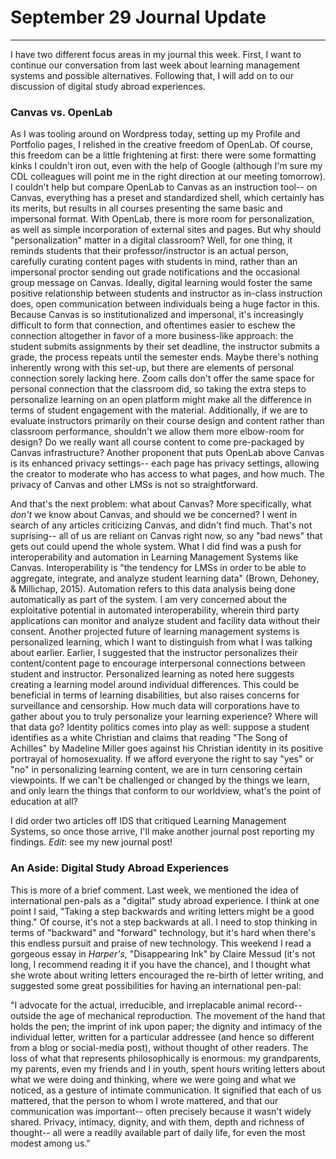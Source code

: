 # September 29 Journal Update
--- 
I have two different focus areas in my journal this week. First, I want to continue our conversation from last week about learning management systems and possible alternatives. Following that, I will add on to our discussion of digital study abroad experiences. 

### Canvas vs. OpenLab
As I was tooling around on Wordpress today, setting up my Profile and Portfolio pages, I relished in the creative freedom of OpenLab. Of course, this freedom can be a little frightening at first: there were some formatting kinks I couldn't iron out, even with the help of Google (although I'm sure my CDL colleagues will point me in the right direction at our meeting tomorrow). I couldn't help but compare OpenLab to Canvas as an instruction tool-- on Canvas, everything has a preset and standardized shell, which certainly has its merits, but results in all courses presenting the same basic and impersonal format. With OpenLab, there is more room for personalization, as well as simple incorporation of external sites and pages. But why should "personalization" matter in a digital classroom? Well, for one thing, it reminds students that their professor/instructor is an actual person, carefully curating content pages with students in mind, rather than an impersonal proctor sending out grade notifications and the occasional group message on Canvas. Ideally, digital learning would foster the same positive relationship between students and instructor as in-class instruction does, open communication between individuals being a huge factor in this. Because Canvas is so institutionalized and impersonal, it's increasingly difficult to form that connection, and oftentimes easier to eschew the connection altogether in favor of a more business-like approach: the student submits assignments by their set deadline, the instructor submits a grade, the process repeats until the semester ends. Maybe there's nothing inherently wrong with this set-up, but there are elements of personal connection sorely lacking here. Zoom calls don't offer the same space for personal connection that the classroom did, so taking the extra steps to personalize learning on an open platform might make all the difference in terms of student engagement with the material. Additionally, if we are to evaluate instructors primarily on their course design and content rather than classroom performance, shouldn't we allow them more elbow-room for design? Do we really want all course content to come pre-packaged by Canvas infrastructure? Another proponent that puts OpenLab above Canvas is its enhanced privacy settings-- each page has privacy settings, allowing the creator to moderate who has access to what pages, and how much. The privacy of Canvas and other LMSs is not so straightforward. 

And that's the next problem: what about Canvas? More specifically, what *don't* we know about Canvas, and should we be concerned? I went in search of any articles criticizing Canvas, and didn't find much. That's not suprising-- all of us are reliant on Canvas right now, so any "bad news" that gets out could upend the whole system. What I did find was a push for interoperability and automation in Learning Management Systems like Canvas. Interoperability is "the tendency for LMSs in order to be able to aggregate, integrate, and analyze student learning data" (Brown, Dehoney, & Millichap, 2015). Automation refers to this data analysis being done automatically as part of the system. I am very concerned about the exploitative potential in automated interoperability, wherein third party applications can monitor and analyze student and facility data without their consent. Another projected future of learning management systems is personalized learning, which I want to distinguish from what I was talking about earlier. Earlier, I suggested that the instructor personalizes their content/content page to encourage interpersonal connections between student and instructor. Personalized learning as noted here suggests creating a learning model around individual differences. This could be beneficial in terms of learning disabilities, but also raises concerns for surveillance and censorship. How much data will corporations have to gather about you to truly personalize your learning experience? Where will that data go? Identity politics comes into play as well: suppose a student identifies as a white Christian and claims that reading "The Song of Achilles" by Madeline Miller goes against his Christian identity in its positive portrayal of homosexuality. If we afford everyone the right to say "yes" or "no" in personalizing learning content, we are in turn censoring certain viewpoints. If we can't be challenged or changed by the things we learn, and only learn the things that conform to our worldview, what's the point of education at all? 

I did order two articles off IDS that critiqued Learning Management Systems, so once those arrive, I'll make another journal post reporting my findings. *Edit*: see my new journal post!

### An Aside: Digital Study Abroad Experiences
This is more of a brief comment. Last week, we mentioned the idea of international pen-pals as a "digital" study abroad experience. I think at one point I said, "Taking a step backwards and writing letters might be a good thing." Of course, it's not a step backwards at all. I need to stop thinking in terms of "backward" and "forward" technology, but it's hard when there's this endless pursuit and praise of new technology. This weekend I read a gorgeous essay in *Harper's*, "Disappearing Ink" by Claire Messud (it's not long, I recommend reading it if you have the chance), and I thought what she wrote about writing letters encouraged the re-birth of letter writing, and suggested some great possibilities for having an international pen-pal: 

"I advocate for the actual, irreducible, and irreplacable animal record-- outside the age of mechanical reproduction. The movement of the hand that holds the pen; the imprint of ink upon paper; the dignity and intimacy of the individual letter, written for a particular addressee (and hence so different from a blog or social-media post), without thought of other readers. The loss of what that represents philosophically is enormous: my grandparents, my parents, even my friends and I in youth, spent hours writing letters about what we were doing and thinking, where we were going and what we noticed, as a gesture of intimate communication. It signified that each of us mattered, that the person to whom I wrote mattered, and that our communication was important-- often precisely because it wasn't widely shared. Privacy, intimacy, dignity, and with them, depth and richness of thought-- all were a readily available part of daily life, for even the most modest among us." 
